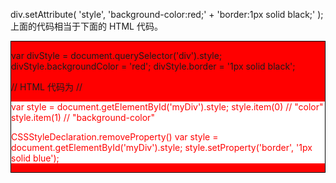 div.setAttribute(
  'style',
  'background-color:red;' + 'border:1px solid black;'
);
上面的代码相当于下面的 HTML 代码。
<div style="background-color:red; border:1px solid black;" />

var divStyle = document.querySelector('div').style;
divStyle.backgroundColor = 'red';
divStyle.border = '1px solid black';

// HTML 代码为
// <div id="myDiv" style="color: red; background-color: white;"/>
var style = document.getElementById('myDiv').style;
style.item(0) // "color"
style.item(1) // "background-color"

CSSStyleDeclaration.removeProperty()
var style = document.getElementById('myDiv').style;
style.setProperty('border', '1px solid blue');